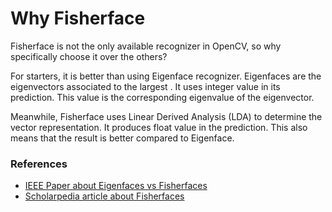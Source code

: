 # Why Fisherface

Fisherface is not the only available recognizer in OpenCV, so why specifically choose it over the others?

For starters, it is better than using Eigenface recognizer. Eigenfaces are the eigenvectors associated to the largest . It uses integer value in its prediction. This value is the corresponding eigenvalue of the eigenvector.

Meanwhile, Fisherface uses Linear Derived Analysis (LDA) to determine the vector representation. It produces float value in the prediction. This also means that the result is better compared to Eigenface.

### References
* [IEEE Paper about Eigenfaces vs Fisherfaces](https://cseweb.ucsd.edu/classes/wi14/cse152-a/fisherface-pami97.pdf)
* [Scholarpedia article about Fisherfaces](http://www.scholarpedia.org/article/Fisherfaces)